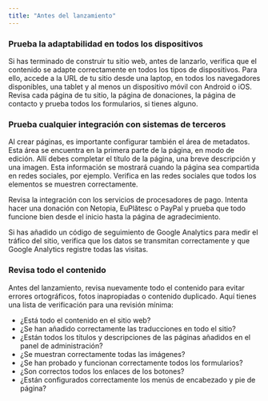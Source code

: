 ```yaml
---
title: "Antes del lanzamiento"
---
```


### Prueba la adaptabilidad en todos los dispositivos

Si has terminado de construir tu sitio web, antes de lanzarlo, verifica que el contenido se adapte correctamente en todos los tipos de dispositivos. Para ello, accede a la URL de tu sitio desde una laptop, en todos los navegadores disponibles, una tablet y al menos un dispositivo móvil con Android o iOS. Revisa cada página de tu sitio, la página de donaciones, la página de contacto y prueba todos los formularios, si tienes alguno.

### Prueba cualquier integración con sistemas de terceros

Al crear páginas, es importante configurar también el área de metadatos. Esta área se encuentra en la primera parte de la página, en modo de edición. Allí debes completar el título de la página, una breve descripción y una imagen. Esta información se mostrará cuando la página sea compartida en redes sociales, por ejemplo. Verifica en las redes sociales que todos los elementos se muestren correctamente.

Revisa la integración con los servicios de procesadores de pago. Intenta hacer una donación con Netopia, EuPlătesc o PayPal y prueba que todo funcione bien desde el inicio hasta la página de agradecimiento.

Si has añadido un código de seguimiento de Google Analytics para medir el tráfico del sitio, verifica que los datos se transmitan correctamente y que Google Analytics registre todas las visitas.

### Revisa todo el contenido

Antes del lanzamiento, revisa nuevamente todo el contenido para evitar errores ortográficos, fotos inapropiadas o contenido duplicado. Aquí tienes una lista de verificación para una revisión mínima:

- ¿Está todo el contenido en el sitio web?
- ¿Se han añadido correctamente las traducciones en todo el sitio?
- ¿Están todos los títulos y descripciones de las páginas añadidos en el panel de administración?
- ¿Se muestran correctamente todas las imágenes?
- ¿Se han probado y funcionan correctamente todos los formularios?
- ¿Son correctos todos los enlaces de los botones?
- ¿Están configurados correctamente los menús de encabezado y pie de página?
